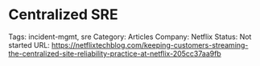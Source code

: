 # Centralized SRE

Tags: incident-mgmt, sre
Category: Articles
Company: Netflix
Status: Not started
URL: https://netflixtechblog.com/keeping-customers-streaming-the-centralized-site-reliability-practice-at-netflix-205cc37aa9fb